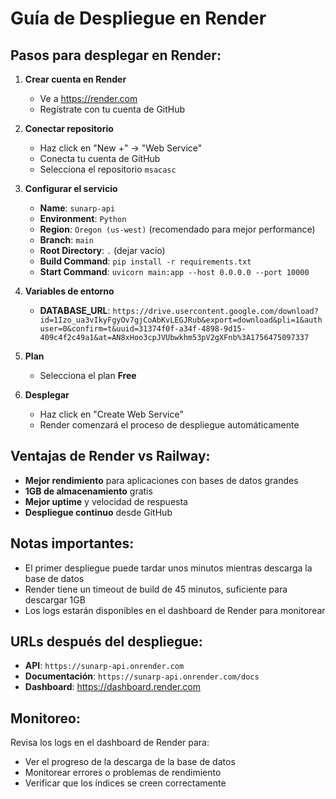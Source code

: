 # Guía de Despliegue en Render

## Pasos para desplegar en Render:

1. **Crear cuenta en Render**
   - Ve a https://render.com
   - Regístrate con tu cuenta de GitHub

2. **Conectar repositorio**
   - Haz click en "New +" → "Web Service"
   - Conecta tu cuenta de GitHub
   - Selecciona el repositorio `msacasc`

3. **Configurar el servicio**
   - **Name**: `sunarp-api`
   - **Environment**: `Python`
   - **Region**: `Oregon (us-west)` (recomendado para mejor performance)
   - **Branch**: `main`
   - **Root Directory**: `.` (dejar vacío)
   - **Build Command**: `pip install -r requirements.txt`
   - **Start Command**: `uvicorn main:app --host 0.0.0.0 --port 10000`

4. **Variables de entorno**
   - **DATABASE_URL**: `https://drive.usercontent.google.com/download?id=1Izo_ua3vIkyFgyOv7gjCoAbKvLEGJRub&export=download&pli=1&authuser=0&confirm=t&uuid=31374f0f-a34f-4898-9d15-409c4f2c49a1&at=AN8xHoo3cpJVUbwkhm53pV2gXFnb%3A1756475097337`

5. **Plan**
   - Selecciona el plan **Free**

6. **Desplegar**
   - Haz click en "Create Web Service"
   - Render comenzará el proceso de despliegue automáticamente

## Ventajas de Render vs Railway:

- **Mejor rendimiento** para aplicaciones con bases de datos grandes
- **1GB de almacenamiento** gratis
- **Mejor uptime** y velocidad de respuesta
- **Despliegue continuo** desde GitHub

## Notas importantes:

- El primer despliegue puede tardar unos minutos mientras descarga la base de datos
- Render tiene un timeout de build de 45 minutos, suficiente para descargar 1GB
- Los logs estarán disponibles en el dashboard de Render para monitorear

## URLs después del despliegue:

- **API**: `https://sunarp-api.onrender.com`
- **Documentación**: `https://sunarp-api.onrender.com/docs`
- **Dashboard**: https://dashboard.render.com

## Monitoreo:

Revisa los logs en el dashboard de Render para:
- Ver el progreso de la descarga de la base de datos
- Monitorear errores o problemas de rendimiento
- Verificar que los índices se creen correctamente
